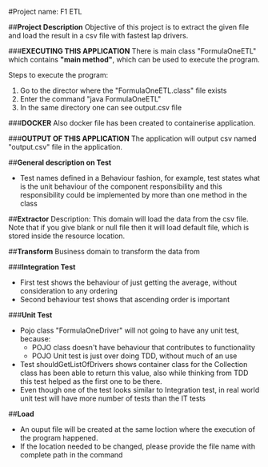 #Project name: F1 ETL

##**Project Description**
Objective of this project is to extract the given file and load the result in a csv file with fastest lap drivers.

###**EXECUTING THIS APPLICATION**
There is main class "FormulaOneETL" which contains **"main method"**, which can be used to execute the program.

Steps to execute the program:
1. Go to the director where the "FormulaOneETL.class" file exists
2. Enter the command "java FormulaOneETL"
3. In the same directory one can see output.csv file

###**DOCKER**
Also docker file has been created to containerise application.

###**OUTPUT OF THIS APPLICATION**
The application will output csv named "output.csv" file in the application. 

##**General description on Test**
 - Test names defined in a Behaviour fashion, for example, test states what is the unit behaviour of the component 
 responsibility and this responsibility could be implemented by more than one method in the class

##**Extractor**
Description: This domain will load the data from the csv file. Note that if you give blank or null
file then it will load default file, which is stored inside the resource location.

##**Transform**
Business domain to transform the data from 

###**Integration Test**
 - First test shows the behaviour of just getting the average, without consideration to any ordering
 - Second behaviour test shows that ascending order is important
 
###**Unit Test**
 - Pojo class "FormulaOneDriver" will not going to have any unit test, because:
    - POJO class doesn't have behaviour that contributes to functionality
    - POJO Unit test is just over doing TDD, without much of an use
  - Test shouldGetListOfDrivers shows container class for the Collection 
    class has been able to return this value, also while thinking from TDD
    this test helped as the first one to be there.
  -  Even though one of the test looks similar to Integration test, in real world
     unit test will have more number of tests than the IT tests
     
##**Load**
 - An ouput file will be created at the same loction where the execution of the program happened.
 - If the location needed to be changed, please provide the file name with complete path in the command
 


     